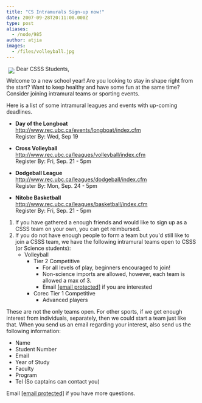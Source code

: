 ```yaml
---
title: "CS Intramurals Sign-up now!"
date: 2007-09-28T20:11:00.000Z
type: post
aliases:
  - /node/985
author: atjia
images:
  - /files/volleyball.jpg
---
```


<div class="field field-name-body field-type-text-with-summary field-label-hidden"><div class="field-items"><div class="field-item even"><p><img src="/files/volleyball.jpg" align="left" vspace="5" hspace="5">Dear CSSS Students,</p>
<p>Welcome to a new school year!  Are you looking to stay in shape right from the start?  Want to keep healthy and have some fun at the same time? Consider joining intramural teams or sporting events.</p>
<p>Here is a list of some intramural leagues and events with up-coming deadlines.  </p>
<ul>
<li><strong>Day of the Longboat</strong><br>
<a href="http://www.rec.ubc.ca/events/longboat/index.cfm">http://www.rec.ubc.ca/events/longboat/index.cfm</a><br>
Register By: Wed, Sep 19 <p></p>
</li><li><strong>Cross Volleyball</strong><br>
<a href="http://www.rec.ubc.ca/leagues/volleyball/index.cfm">http://www.rec.ubc.ca/leagues/volleyball/index.cfm</a><br>
Register By: Fri, Sep. 21 - 5pm<p></p>
</li><li><strong>Dodgeball League</strong><br>
<a href="http://www.rec.ubc.ca/leagues/dodgeball/index.cfm">http://www.rec.ubc.ca/leagues/dodgeball/index.cfm</a><br>
Register By: Mon, Sep. 24 - 5pm<p></p>
</li><li><strong>Nitobe Basketball</strong><br>
<a href="http://www.rec.ubc.ca/leagues/basketball/index.cfm">http://www.rec.ubc.ca/leagues/basketball/index.cfm</a><br>
Register By: Fri, Sep. 21 - 5pm
</li></ul>
<ol>
<li>If you have gathered a enough friends and would like to sign up as a CSSS team on your own, you can get reimbursed.
</li><li>If you do not have enough people to form a team but you&apos;d still like to join a CSSS team, we have the following intramural teams open to CSSS (or Science students):
<ul>
<li>Volleyball
<ul>
<li>Tier 2 Competitive
<ul>
<li>For all levels of play, beginners encouraged to join!
</li><li>Non-science imports are allowed, however, each team is allowed a max of 3.
</li><li>Email <a href="/cdn-cgi/l/email-protection#0271726d70767142766a67617760672c6163"><span class="__cf_email__" data-cfemail="93e0e3fce1e7e0d3e7fbf6f0e6f1f6bdf0f2">[email&#xA0;protected]</span></a> if you are interested
</li></ul>
</li><li>Corec Tier 1 Competitive
<ul>
<li>Advanced players
</li></ul>
</li></ul>
</li></ul>
</li></ol>
<p>These are not the only teams open.  For other sports, if we get enough interest from individuals, separately, then we could start a team just like that.  When you send us an email regarding your interest, also send us the following information:</p>
<ul>
<li>Name
</li><li>Student Number
</li><li>Email
</li><li>Year of Study
</li><li>Faculty
</li><li>Program
</li><li>Tel (So captains can contact you)
</li></ul>
<p>Email <a href="/cdn-cgi/l/email-protection#6417140b16101724100c01071106014a0705"><span class="__cf_email__" data-cfemail="3a494a55484e497a4e525f594f585f14595b">[email&#xA0;protected]</span></a> if you have more questions.</p>
</div></div></div>    <footer>
          </footer>
